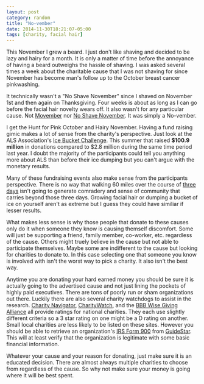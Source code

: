 ```yaml
---
layout: post
category: random
title: "No-vember"
date: 2014-11-30T18:21:07-05:00
tags: [charity, facial hair]
---
```


This November I grew a beard.  I just don't like shaving and decided to be lazy and hairy for a month.  It is only a matter of time before the annoyance of having a beard outweighs the hassle of shaving.  I was asked several times a week about the charitable cause that I was not shaving for since November has become man's follow up to the October breast cancer pinkwashing.  

<!--more-->

It technically wasn't a "No Shave November" since I shaved on November 1st and then again on Thanksgiving.  Four weeks is about as long as I can go before the facial hair novelty wears off.  It also wasn't for any particular cause.  Not [Movember](http://us.movember.com/) nor [No Shave November](http://www.no-shave.org/).  It was simply a No-vember. 

I get the Hunt for Pink October and Hairy November.  Having a fund raising gimic makes a lot of sense from the charity's perspective.  Just look at the ALS Association's [Ice Bucket Challenge](http://www.alsa.org/news/media/press-releases/ice-bucket-challenge-082914.html).  This summer that raised **$100.9 million** in donations compared to $2.8 million during the same time period last year.  I doubt the majority of the participants could tell you anything more about ALS than before their ice dumping but you can't argue with the monetary results.

Many of these fundraising events also make sense from the participants perspective.  There is no way that walking 60 miles over the course of [three days](http://www.the3day.org/) isn't going to generate comradery and sense of community that carries beyond those three days.  Growing facial hair or dumping a bucket of ice on yourself aren't as extreme but I guess they could have similiar if lesser results.

What makes less sense is why those people that donate to these causes only do it when someone they know is causing themself discomfort.  Some will just be supporting a friend, family member, co-worker, etc. regardless of the cause.  Others might truely believe in the cause but not able to participate themselves.  Maybe some are indifferent to the cause but looking for charities to donate to.  In this case selecting one that someone you know is involved with isn't the worst way to pick a charity.  It also isn't the best way.

Anytime you are donating your hard earned money you should be sure it is actually going to the advertised cause and not just lining the pockets of highly paid executives.  There are tons of poorly run or sham organizations out there.  Luckily there are also several charity watchdogs to assist in the research.  [Charity Navigator](http://www.charitynavigator.org/), [CharityWatch](https://www.charitywatch.org/home), and the [BBB Wise Giving Alliance](http://give.org/) all provide ratings for national charities.  They each use slightly different criteria so a 3 star rating on one might be a D rating on another.  Small local charities are less likely to be listed on these sites.  However you should be able to retrieve an organization's [IRS Form 900](http://www.guidestar.org/rxg/help/faqs/form-990/index.aspx) from [GuideStar](http://www.guidestar.org/).  This will at least verify that the organization is legitimate with some basic financial information.

Whatever your cause and your reason for donating, just make sure it is an educated decision.  There are almost always multiple charities to choose from regardless of the cause.  So why not make sure your money is going where it will be best spent.
